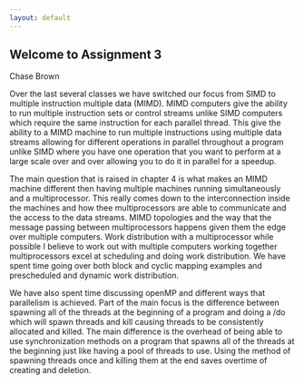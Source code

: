 ```yaml
---
layout: default
---
```


## Welcome to Assignment 3
Chase Brown

Over the last several classes we have switched our focus from SIMD to multiple instruction multiple data (MIMD). MIMD computers give the ability to run multiple instruction sets or control streams unlike SIMD computers which require the same instruction for each parallel thread. This give the ability to a MIMD machine to run multiple instructions using multiple data streams allowing for different operations in parallel throughout a program unlike SIMD where you have one operation that you want to perform at a large scale over and over allowing you to do it in parallel for a speedup.

The main question that is raised in chapter 4 is what makes an MIMD machine different then having multiple machines running simultaneously and a multiprocessor. This really comes down to the interconnection inside the machines and how thee multiprocessors are able to communicate and the access to the data streams. MIMD topologies and the way that the message passing between multiprocessors happens given them the edge over multiple computers. Work distribution with a multiprocessor while possible I believe to work out with multiple computers working together multiprocessors excel at scheduling and doing work distribution. We have spent time going over both block and cyclic mapping examples and prescheduled and dynamic work distribution.

We have also spent time discussing openMP and different ways that parallelism is achieved. Part of the main focus is the difference between spawning all of the threads at the beginning of a program and doing a /do which will spawn threads and kill causing threads to be consistently allocated and killed. The main difference is the overhead of being able to use synchronization methods on a program that spawns all of the threads at the beginning just like having a pool of threads to use. Using the method of spawning threads once and killing them at the end saves overtime of creating and deletion. 
